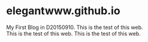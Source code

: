 # elegantwww.github.io
My First Blog in D20150910.
This is the test of this web.  
This is the test of this web.
This is the test of this web.
